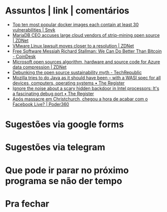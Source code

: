 Assuntos | link | comentários
=============================
* [Top ten most popular docker images each contain at least 30 vulnerabilities | Snyk](https://snyk.io/blog/top-ten-most-popular-docker-images-each-contain-at-least-30-vulnerabilities/)
* [MariaDB CEO accuses large cloud vendors of strip-mining open source | ZDNet](https://www.zdnet.com/article/mariadb-ceo-accuses-large-cloud-vendors-of-strip-mining-open-source/)
* [VMware Linux lawsuit moves closer to a resolution | ZDNet](https://www.zdnet.com/article/vmware-linux-lawsuit-moves-closer-to-a-resolution/)
* [Free Software Messiah Richard Stallman: We Can Do Better Than Bitcoin - CoinDesk](https://www.coindesk.com/free-software-messiah-richard-stallman-we-can-do-better-than-bitcoin)
* [Microsoft open sources algorithm, hardware and source code for Azure data compression | ZDNet](https://www.zdnet.com/article/microsoft-open-sources-algorithm-hardware-and-source-code-for-azure-data-compression/)
* [Debunking the open source sustainability myth - TechRepublic](https://www.techrepublic.com/article/debunking-the-open-source-sustainability-myth/)
* [Mozilla tries to do Java as it should have been – with a WASI spec for all devices, computers, operating systems • The Register](https://www.theregister.co.uk/2019/03/29/mozilla_wasi_spec/)
* [Ignore the noise about a scary hidden backdoor in Intel processors: It's a fascinating debug port • The Register](http://go.theregister.com/feed/www.theregister.co.uk/2019/03/29/intel_visa_hack/)
* [
        Após massacre em Christchurch, chegou a hora de acabar com o Facebook Live? | Poder360    ](http://flip.it/lzkTwe)

Sugestões via google forms
==========================

Sugestões via telegram
======================

Que pode ir parar no próximo programa se não der tempo
=======================================================

Pra fechar
==========

